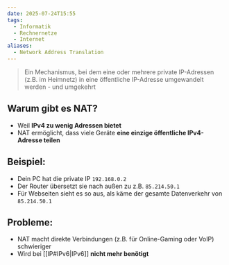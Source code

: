 ```yaml
---
date: 2025-07-24T15:55
tags:
  - Informatik
  - Rechnernetze
  - Internet
aliases:
  - Network Address Translation
---
```

> Ein Mechanismus, bei dem eine oder mehrere private IP-Adressen (z.B. im Heimnetz) in eine öffentliche IP-Adresse umgewandelt werden - und umgekehrt

## Warum gibt es NAT?
- Weil **IPv4 zu wenig Adressen bietet**
- NAT ermöglicht, dass viele Geräte **eine einzige öffentliche IPv4-Adresse teilen**

## Beispiel:
- Dein PC hat die private IP `192.168.0.2`
- Der Router übersetzt sie nach außen zu z.B. `85.214.50.1`
- Für Webseiten sieht es so aus, als käme der gesamte Datenverkehr von `85.214.50.1`

## Probleme:
- NAT macht direkte Verbindungen (z.B. für Online-Gaming oder VoIP) schwieriger
- Wird bei [[IP#IPv6|IPv6]] **nicht mehr benötigt**